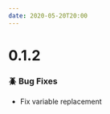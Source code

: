 ```yaml
---
date: 2020-05-20T20:00
---
```


# 0.1.2

<!-- truncate -->

### :beetle: Bug Fixes
- Fix variable replacement